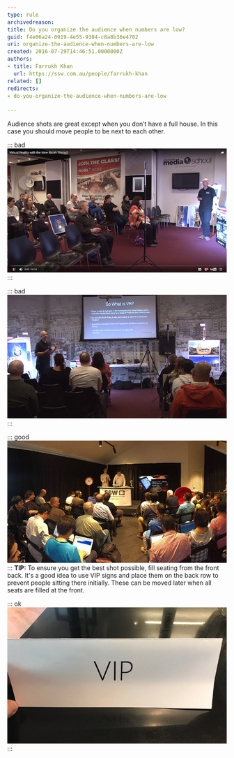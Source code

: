 ```yaml
---
type: rule
archivedreason: 
title: Do you organize the audience when numbers are low?
guid: f4e06a24-0919-4e55-9384-c8a8b36e4702
uri: organize-the-audience-when-numbers-are-low
created: 2016-07-29T14:46:51.0000000Z
authors:
- title: Farrukh Khan
  url: https://ssw.com.au/people/farrukh-khan
related: []
redirects:
- do-you-organize-the-audience-when-numbers-are-low

---
```


Audience shots are great except when you don’t have a full house. In this case you should move people to be next to each other.

<!--endintro-->


::: bad  
![Figure: Bad example – the audience shot shows the bad numbers. It would be better to not use this view](bad-audience.jpg)  
:::


::: bad  
![Figure: Bad example – the audience shot shows the bad numbers. You want to use this wide shot, but you need to make sure the attendees not in the shot are moved so their head is visible](bad-audience-2.jpg)  
:::


::: good  
![Figure: Good example – a shot from the        SSW Chapel where the audience has been moved so they are in shot](good-audience.jpg)  
:::
**TIP:** To ensure you get the best shot possible, fill seating from the front back. It's a good idea to use VIP signs and place them on the back row to prevent people sitting there initially. These can be moved later when all seats are filled at the front. 




::: ok  
![Figure: Using a VIP sign on the back row to prevent people sitting there initially](vip.jpg)  
:::
